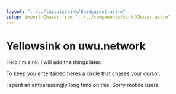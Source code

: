 ```yaml
---
layout: "../../layouts/sink/BaseLayout.astro"
setup: import Chaser from "../../components/sink/Chaser.astro"
---
```


# Yellowsink on uwu.network

Helo I'm sink. I will add the things later.

To keep you entertained heres a circle that chases your cursor.

I spent an embarassingly long time on this. Sorry mobile users.

<Chaser />
